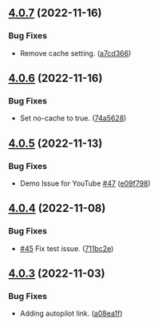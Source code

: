 ## [4.0.7](https://github.com/polinchw/hello-github-webhook/compare/v4.0.6...v4.0.7) (2022-11-16)


### Bug Fixes

* Remove cache setting. ([a7cd366](https://github.com/polinchw/hello-github-webhook/commit/a7cd36618f8872464ab044e9557d96bcae103dae))



## [4.0.6](https://github.com/polinchw/hello-github-webhook/compare/v4.0.5...v4.0.6) (2022-11-16)


### Bug Fixes

* Set no-cache to true. ([74a5628](https://github.com/polinchw/hello-github-webhook/commit/74a56286bd9c349647f4a04e8297ae47257cbf9d))



## [4.0.5](https://github.com/polinchw/hello-github-webhook/compare/v4.0.4...v4.0.5) (2022-11-13)


### Bug Fixes

* Demo Issue for YouTube [#47](https://github.com/polinchw/hello-github-webhook/issues/47) ([e09f798](https://github.com/polinchw/hello-github-webhook/commit/e09f798f7ab4cce16727a28dd25aabd059540755))



## [4.0.4](https://github.com/polinchw/hello-github-webhook/compare/v4.0.3...v4.0.4) (2022-11-08)


### Bug Fixes

* [#45](https://github.com/polinchw/hello-github-webhook/issues/45) Fix test issue. ([711bc2e](https://github.com/polinchw/hello-github-webhook/commit/711bc2e94885bc8eabf59aeed57b38d493fa246e))



## [4.0.3](https://github.com/polinchw/hello-github-webhook/compare/v4.0.2...v4.0.3) (2022-11-03)


### Bug Fixes

* Adding autopilot link. ([a08ea1f](https://github.com/polinchw/hello-github-webhook/commit/a08ea1f620dd65e38c7256afbd0949c453c201f8))



